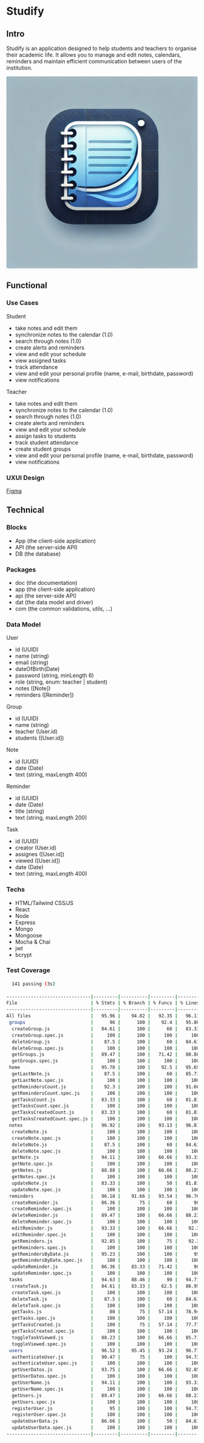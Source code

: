 # Studify

## Intro
Studify is an application designed to help students and teachers to organise their academic life. It allows you to manage and edit notes, calendars, reminders and maintain efficient communication between users of the institution.

![alt text](Studify_logo_.png)

## Functional

### Use Cases

Student
- take notes and edit them
- synchronize notes to the calendar (1.0)
- search through notes (1.0)
- create alerts and reminders
- view and edit your schedule
- view assigned tasks
- track attendance
- view and edit your personal profile (name, e-mail, birthdate, password)
- view notifications

Teacher
- take notes and edit them
- synchronize notes to the calendar (1.0)
- search through notes (1.0)
- create alerts and reminders
- view and edit your schedule
- assign tasks to students
- track student attendance
- create student groups
- view and edit your personal profile (name, e-mail, birthdate, password)
- view notifications


### UXUI Design
[Figma](https://www.figma.com/proto/x7oiMpA4G1hKMu6RwslWb8/Studify?node-id=1-1742&node-type=canvas&t=vTuePcD21zr1HVWI-0&scaling=scale-down&content-scaling=fixed&page-id=0%3A1&starting-point-node-id=1%3A1742)

## Technical

### Blocks
- App (the client-side application)
- API (the server-side API)
- DB (the database)

### Packages
- doc (the documentation)
- app (the client-side application)
- api (the server-side API)
- dat (the data model and driver)
- com (the common validations, utils, ...)


### Data Model

User 
- id (UUID)
- name (string)
- email (string)
- dateOfBirth(Date)
- password (string, minLength 6)
- role (string, enum: teacher | student)
- notes ([Note])
- reminders ([Reminder])

Group
- id (UUID)
- name (string)
- teacher (User.id)
- students ([User.id])

Note
- id (UUID)
- date (Date)
- text (string, maxLength 400)

Reminder
- id (UUID)
- date (Date)
- title (string)
- text (string, maxLength 200)

Task
- id (UUID)
- creator (User.id)
- assignes ([User.id])
- viewed ([User.id])
- date (Date)
- text (string, maxLength 400)


### Techs

- HTML/Tailwind CSS/JS 
- React 
- Node 
- Express 
- Mongo 
- Mongoose
- Mocha & Chai 
- jwt 
- bcrypt

### Test Coverage

```sh
  141 passing (3s)

-------------------------------|---------|----------|---------|---------|-------------------
File                           | % Stmts | % Branch | % Funcs | % Lines | Uncovered Line #s 
-------------------------------|---------|----------|---------|---------|-------------------
All files                      |   95.96 |    94.82 |   92.35 |   96.11 |                  
 groups                        |      96 |      100 |    92.4 |   95.86 |                  
  createGroup.js               |   84.61 |      100 |      60 |   83.33 | 11,16            
  createGroup.spec.js          |     100 |      100 |     100 |     100 |                  
  deleteGroup.js               |    87.5 |      100 |      60 |   84.61 | 10,17            
  deleteGroup.spec.js          |     100 |      100 |     100 |     100 |                  
  getGroups.js                 |   89.47 |      100 |   71.42 |   88.88 | 10,18            
  getGroups.spec.js            |     100 |      100 |     100 |     100 |                  
 home                          |   95.78 |      100 |    92.5 |   95.65 |                  
  getLastNote.js               |    87.5 |      100 |      60 |   85.71 | 10,16            
  getLastNote.spec.js          |     100 |      100 |     100 |     100 |                  
  getRemindersCount.js         |    92.3 |      100 |     100 |   91.66 | 14               
  getRemindersCount.spec.js    |     100 |      100 |     100 |     100 |                  
  getTasksCount.js             |   83.33 |      100 |      60 |   81.81 | 10,15            
  getTasksCount.spec.js        |     100 |      100 |     100 |     100 |                  
  getTasksCreatedCount.js      |   83.33 |      100 |      60 |   81.81 | 10,15            
  getTasksCreatedCount.spec.js |     100 |      100 |     100 |     100 |                  
 notes                         |   96.92 |      100 |   93.13 |   96.81 |                  
  createNote.js                |     100 |      100 |     100 |     100 |                  
  createNote.spec.js           |     100 |      100 |     100 |     100 |                  
  deleteNote.js                |    87.5 |      100 |      60 |   84.61 | 10,17            
  deleteNote.spec.js           |     100 |      100 |     100 |     100 |                  
  getNote.js                   |   94.11 |      100 |   66.66 |   93.33 | 14               
  getNote.spec.js              |     100 |      100 |     100 |     100 |                  
  getNotes.js                  |   88.88 |      100 |   66.66 |   88.23 | 10,18            
  getNotes.spec.js             |     100 |      100 |     100 |     100 |                  
  updateNote.js                |   83.33 |      100 |      50 |   81.81 | 11,16            
  updateNote.spec.js           |     100 |      100 |     100 |     100 |                  
 reminders                     |   96.18 |    91.66 |   93.54 |   96.76 |                  
  createReminder.js            |   86.36 |       75 |      60 |      90 | 21,26            
  createReminder.spec.js       |     100 |      100 |     100 |     100 |                  
  deleteReminder.js            |   89.47 |      100 |   66.66 |   88.23 | 13,19            
  deleteReminder.spec.js       |     100 |      100 |     100 |     100 |                  
  editReminder.js              |   93.33 |      100 |   66.66 |    92.3 | 13               
  editReminder.spec.js         |     100 |      100 |     100 |     100 |                  
  getReminders.js              |   92.85 |      100 |      75 |    92.3 | 9                
  getReminders.spec.js         |     100 |      100 |     100 |     100 |                  
  getRemindersByDate.js        |   95.23 |      100 |     100 |      95 | 15               
  getRemindersByDate.spec.js   |     100 |      100 |     100 |     100 |                  
  updateReminder.js            |   86.36 |    83.33 |   71.42 |      90 | 13,22            
  updateReminder.spec.js       |     100 |      100 |     100 |     100 |                  
 tasks                         |   94.63 |    88.46 |      90 |   94.77 |                  
  createTask.js                |   84.61 |    83.33 |    62.5 |   86.95 | 20,25,35         
  createTask.spec.js           |     100 |      100 |     100 |     100 |                  
  deleteTask.js                |    87.5 |      100 |      60 |   84.61 | 10,17            
  deleteTask.spec.js           |     100 |      100 |     100 |     100 |                  
  getTasks.js                  |      80 |       75 |   57.14 |   78.94 | 9,20     
  getTasks.spec.js             |     100 |      100 |     100 |     100 |                  
  getTasksCreated.js           |     100 |       75 |   57.14 |   77.77 | 9,18     
  getTasksCreated.spec.js      |     100 |      100 |     100 |     100 |                  
  toggleTaskViewed.js          |   88.23 |      100 |   66.66 |   85.71 | 13,22             
  toggleViewed.spec.js         |     100 |      100 |     100 |     100 |                  
 users                         |   96.52 |    95.45 |   93.24 |   96.77 |                  
  authenticateUser.js          |   90.47 |       75 |     100 |   94.73 | 20               
  authenticateUser.spec.js     |     100 |      100 |     100 |     100 |                  
  getUserDatos.js              |   93.75 |      100 |   66.66 |   92.85 | 14               
  getUserDatos.spec.js         |     100 |      100 |     100 |     100 |                  
  getUserName.js               |   94.11 |      100 |     100 |   93.33 | 15               
  getUserName.spec.js          |     100 |      100 |     100 |     100 |                  
  getUsers.js                  |   89.47 |      100 |   66.66 |   88.23 | 9,14             
  getUsers.spec.js             |     100 |      100 |     100 |     100 |                  
  registerUser.js              |      95 |      100 |     100 |   94.73 | 21               
  registerUser.spec.js         |     100 |      100 |     100 |     100 |                  
  updateUserData.js            |   86.66 |      100 |      50 |   84.61 | 13,22            
  updateUserData.spec.js       |     100 |      100 |     100 |     100 |                  
-------------------------------|---------|----------|---------|---------|-------------------
```